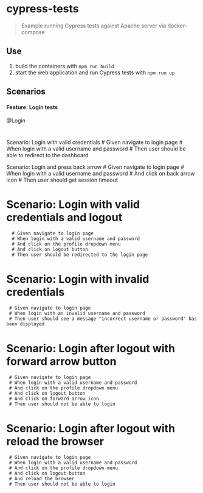 # cypress-tests

> Example running Cypress tests against Apache server via docker-compose

## Use

1. build the containers with `npm run build`
2. start the web application and run Cypress tests with `npm run up`

## Scenarios

#### Feature: Login tests #

  @Login
  #
  Scenario: Login with valid credentials
      # Given navigate to login page
      # When login with a valid username and password
      # Then user should be able to redirect to the dashboard

  Scenario: Login and press back arrow
      # Given navigate to login page
      # When login with a valid username and password
      # And click on back arrow icon
      # Then user should get session timeout

  # Scenario: Login with valid credentials and logout
      # Given navigate to login page
      # When login with a valid username and password
      # And click on the profile dropdown menu
      # And click on logout button
      # Then user should be redirected to the login page

  # Scenario: Login with invalid credentials
     # Given navigate to login page
     # When login with an invalid username and password
     # Then user should see a message "incorrect username or password" has been displayed

  # Scenario: Login after logout with forward arrow button
     # Given navigate to login page
     # When login with a valid username and password
     # And click on the profile dropdown menu
     # And click on logout button
     # And click on forward arrow icon
     # Then user should not be able to login

  # Scenario: Login after logout with reload the browser
     # Given navigate to login page
     # When login with a valid username and password
     # And click on the profile dropdown menu
     # And click on logout button
     # And reload the browser
     # Then user should not be able to login